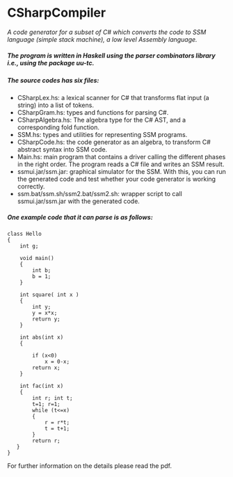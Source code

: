 # CSharpCompiler
*A code generator for a subset of C# which converts the code to SSM language (simple stack machine), a low level Assembly language.*

##### The program is written in Haskell using the parser combinators library i.e., using the package uu-tc.

##### The source codes has six files:

* CSharpLex.hs: a lexical scanner for C# that transforms flat input (a string) into a list of tokens.
* CSharpGram.hs: types and functions for parsing C#.
* CSharpAlgebra.hs: The algebra type for the C# AST, and a corresponding fold
function.
* SSM.hs: types and utilities for representing SSM programs.
* CSharpCode.hs: the code generator as an algebra, to transform C# abstract syntax into SSM code.
* Main.hs: main program that contains a driver calling the different phases in the right order. The program reads a C# file and writes an SSM result.
* ssmui.jar/ssm.jar: graphical simulator for the SSM. With this, you can run the generated code and test whether your code generator is working correctly.
* ssm.bat/ssm.sh/ssm2.bat/ssm2.sh: wrapper script to call ssmui.jar/ssm.jar with the generated code.

##### One example code that it can parse is as follows:

```
class Hello
{
    int g;
    
    void main()
    {
        int b;
        b = 1;
    }
    
    int square( int x )
    {
        int y;
        y = x*x;
        return y;   
    }

    int abs(int x)
    {
    	
        if (x<0)
            x = 0-x;
        return x;
    }
    
    int fac(int x)
    {
        int r; int t;
        t=1; r=1;
        while (t<=x)
        {
            r = r*t;
            t = t+1;
        }
        return r;
   }
}

```

For further information on the details please read the pdf.
